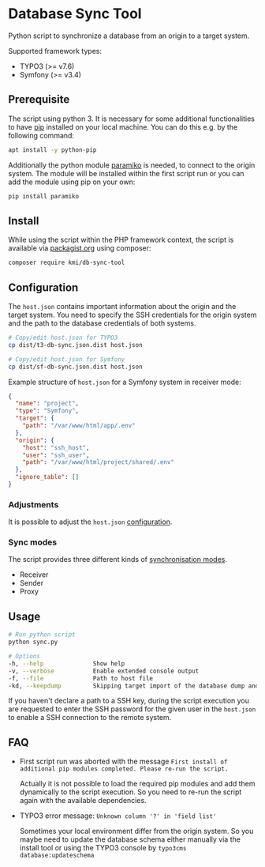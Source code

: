 # Database Sync Tool

Python script to synchronize a database from an origin to a target system.

Supported framework types:

- TYPO3 (>= v7.6)
- Symfony (>= v3.4)

## Prerequisite

The script using python 3. It is necessary for some additional functionalities to have [pip](https://pypi.org/project/pip/) installed on your local machine. 
You can do this e.g. by the following command:

```bash
apt install -y python-pip
```

Additionally the python module [paramiko](https://github.com/paramiko/paramiko) is needed, to connect to the origin system. The module will be installed within the first script run or you can add the module using pip on your own:

```bash
pip install paramiko
```

## Install

While using the script within the PHP framework context, the script is available via [packagist.org](https://packagist.org/packages/kmi/db-sync-tool) using composer:

```bash
composer require kmi/db-sync-tool
```

## Configuration

The `host.json` contains important information about the origin and the target system. 
You need to specify the SSH credentials for the origin system and the path to the database credentials of both systems.

```bash
# Copy/edit host.json for TYPO3
cp dist/t3-db-sync.json.dist host.json

# Copy/edit host.json for Symfony
cp dist/sf-db-sync.json.dist host.json
```

Example structure of `host.json` for a Symfony system in receiver mode:
```json
{
  "name": "project",
  "type": "Symfony",
  "target": {
    "path": "/var/www/html/app/.env"
  },
  "origin": {
    "host": "ssh_host",
    "user": "ssh_user",
    "path": "/var/www/html/project/shared/.env"
  },
  "ignore_table": []
}
```

### Adjustments

It is possible to adjust the `host.json` [configuration](documentation/CONFIG.md).

### Sync modes

The script provides three different kinds of [synchronisation modes](documentation/MODE.md).

- Receiver
- Sender
- Proxy

## Usage

```bash
# Run python script
python sync.py
```

```bash
# Options
-h, --help              Show help
-v, --verbose           Enable extended console output
-f, --file              Path to host file
-kd, --keepdump         Skipping target import of the database dump and saving the available dump file in the given directory
```

If you haven't declare a path to a SSH key, during the script execution you are requested to enter the SSH password for the given user in the `host.json` to enable a SSH connection to the remote system. 


## FAQ

- First script run was aborted with the message `First install of additional pip modules completed. Please re-run the script.`
   
   Actually it is not possible to load the required pip modules and add them dynamically to the script execution. So you need to re-run the script again with the available dependencies.

- TYPO3 error message: `Unknown column '?' in 'field list'` 
   
   Sometimes your local environment differ from the origin system. So you maybe need to update the database schema either manually via the install tool or using the TYPO3 console by `typo3cms database:updateschema`